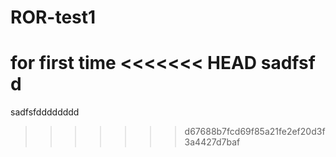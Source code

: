 # ROR-test1
for first time
<<<<<<< HEAD
sadfsf
d
=======
sadfsfdddddddd
>>>>>>> d67688b7fcd69f85a21fe2ef20d3f3a4427d7baf
